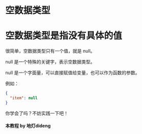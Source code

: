 # 空数据类型

# 空数据类型是指没有具体的值

很简单，空数据类型只有一个值，就是 null。

null 是一个特殊的关键字，表示空数据类型。

null 是一个字面量，可以直接赋值给变量，也可以作为函数的参数。

例如：

```json
{
  "item": null
}
```

你学会了吗？不妨实践一下吧！

#### 本教程 by 地灯dideng